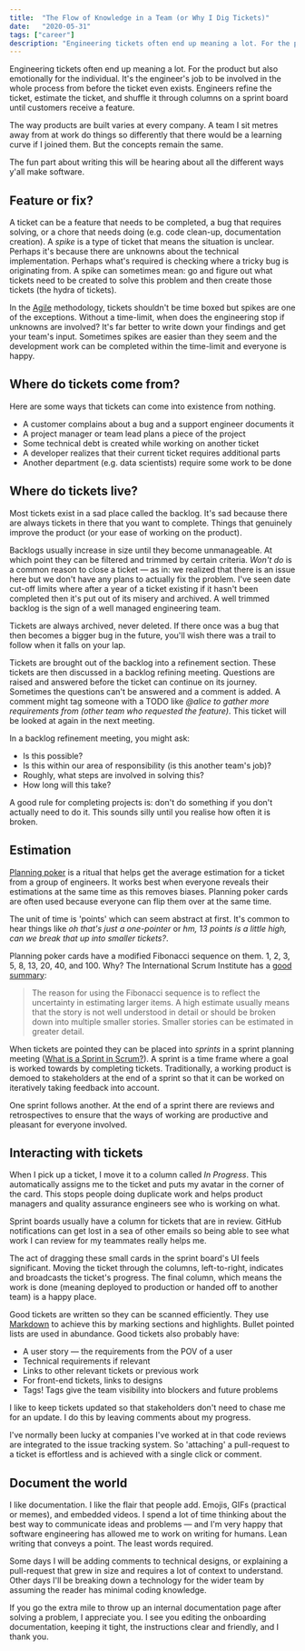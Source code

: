 ```yaml
---
title:  "The Flow of Knowledge in a Team (or Why I Dig Tickets)"
date:   "2020-05-31"
tags: ["career"]
description: "Engineering tickets often end up meaning a lot. For the product but also emotionally for the individual."
---
```


Engineering tickets often end up meaning a lot. For the product but also emotionally for the individual. It's the engineer's job to be involved in the whole process from before the ticket even exists. Engineers refine the ticket, estimate the ticket, and shuffle it through columns on a sprint board until customers receive a feature.

The way products are built varies at every company. A team I sit metres away from at work do things so differently that there would be a learning curve if I joined them. But the concepts remain the same.

The fun part about writing this will be hearing about all the different ways y'all make software.

## Feature or fix?

A ticket can be a feature that needs to be completed, a bug that requires solving, or a chore that needs doing (e.g. code clean-up, documentation creation). A _spike_ is a type of ticket that means the situation is unclear. Perhaps it's because there are unknowns about the technical implementation. Perhaps what's required is checking where a tricky bug is originating from. A spike can sometimes mean: go and figure out what tickets need to be created to solve this problem and then create those tickets (the hydra of tickets).

In the [Agile](https://en.wikipedia.org/wiki/Agile_software_development) methodology, tickets shouldn't be time boxed but spikes are one of the exceptions. Without a time-limit, when does the engineering stop if unknowns are involved? It's far better to write down your findings and get your team's input. Sometimes spikes are easier than they seem and the development work can be completed within the time-limit and everyone is happy.

## Where do tickets come from?

Here are some ways that tickets can come into existence from nothing.

- A customer complains about a bug and a support engineer documents it
- A project manager or team lead plans a piece of the project
- Some technical debt is created while working on another ticket
- A developer realizes that their current ticket requires additional parts
- Another department (e.g. data scientists) require some work to be done

## Where do tickets live?

Most tickets exist in a sad place called the backlog. It's sad because there are always tickets in there that you want to complete. Things that genuinely improve the product (or your ease of working on the product).

Backlogs usually increase in size until they become unmanageable. At which point they can be filtered and trimmed by certain criteria. _Won't do_ is a common reason to close a ticket — as in: we realized that there is an issue here but we don't have any plans to actually fix the problem. I've seen date cut-off limits where after a year of a ticket existing if it hasn't been completed then it's put out of its misery and archived. A well trimmed backlog is the sign of a well managed engineering team.

Tickets are always archived, never deleted. If there once was a bug that then becomes a bigger bug in the future, you'll wish there was a trail to follow when it falls on your lap.

Tickets are brought out of the backlog into a refinement section. These tickets are then discussed in a backlog refining meeting. Questions are raised and answered before the ticket can continue on its journey. Sometimes the questions can't be answered and a comment is added. A comment might tag someone with a TODO like _@alice to gather more requirements from (other team who requested the feature)_. This ticket will be looked at again in the next meeting.

In a backlog refinement meeting, you might ask:

- Is this possible?
- Is this within our area of responsibility (is this another team's job)?
- Roughly, what steps are involved in solving this?
- How long will this take? 

A good rule for completing projects is: don't do something if you don't actually need to do it. This sounds silly until you realise how often it is broken.

## Estimation

[Planning poker](https://en.wikipedia.org/wiki/Planning_poker) is a ritual that helps get the average estimation for a ticket from a group of engineers. It works best when everyone reveals their estimations at the same time as this removes biases. Planning poker cards are often used because everyone can flip them over at the same time.

The unit of time is 'points' which can seem abstract at first. It's common to hear things like _oh that's just a one-pointer_ or _hm, 13 points is a little high, can we break that up into smaller tickets?_.

Planning poker cards have a modified Fibonacci sequence on them. 1, 2, 3, 5, 8, 13, 20, 40, and 100. Why? The International Scrum Institute has a [good summary](https://www.scrum-institute.org/Effort_Estimations_Planning_Poker.php):

> The reason for using the Fibonacci sequence is to reflect the uncertainty in estimating larger items. A high estimate usually means that the story is not well understood in detail or should be broken down into multiple smaller stories. Smaller stories can be estimated in greater detail.

When tickets are pointed they can be placed into _sprints_ in a sprint planning meeting ([What is a Sprint in Scrum?](https://www.scrum.org/resources/what-is-a-sprint-in-scrum)). A sprint is a time frame where a goal is worked towards by completing tickets. Traditionally, a working product is demoed to stakeholders at the end of a sprint so that it can be worked on iteratively taking feedback into account.

One sprint follows another. At the end of a sprint there are reviews and retrospectives to ensure that the ways of working are productive and pleasant for everyone involved.

## Interacting with tickets

When I pick up a ticket, I move it to a column called _In Progress_. This automatically assigns me to the ticket and puts my avatar in the corner of the card. This stops people doing duplicate work and helps product managers and quality assurance engineers see who is working on what.

Sprint boards usually have a column for tickets that are in review. GitHub notifications can get lost in a sea of other emails so being able to see what work I can review for my teammates really helps me.

The act of dragging these small cards in the sprint board's UI feels significant. Moving the ticket through the columns, left-to-right, indicates and broadcasts the ticket's progress. The final column, which means the work is done (meaning deployed to production or handed off to another team) is a happy place.

Good tickets are written so they can be scanned efficiently. They use [Markdown](https://en.wikipedia.org/wiki/Markdown) to achieve this by marking sections and highlights. Bullet pointed lists are used in abundance. Good tickets also probably have:

- A user story — the requirements from the POV of a user
- Technical requirements if relevant
- Links to other relevant tickets or previous work
- For front-end tickets, links to designs
- Tags! Tags give the team visibility into blockers and future problems

I like to keep tickets updated so that stakeholders don't need to chase me for an update. I do this by leaving comments about my progress.

I've normally been lucky at companies I've worked at in that code reviews are integrated to the issue tracking system. So 'attaching' a pull-request to a ticket is effortless and is achieved with a single click or comment.

## Document the world

I like documentation. I like the flair that people add. Emojis, GIFs (practical or memes), and embedded videos. I spend a lot of time thinking about the best way to communicate ideas and problems — and I'm very happy that software engineering has allowed me to work on writing for humans. Lean writing that conveys a point. The least words required.

Some days I will be adding comments to technical designs, or explaining a pull-request that grew in size and requires a lot of context to understand. Other days I'll be breaking down a technology for the wider team by assuming the reader has minimal coding knowledge.

If you go the extra mile to throw up an internal documentation page after solving a problem, I appreciate you. I see you editing the onboarding documentation, keeping it tight, the instructions clear and friendly, and I thank you.
